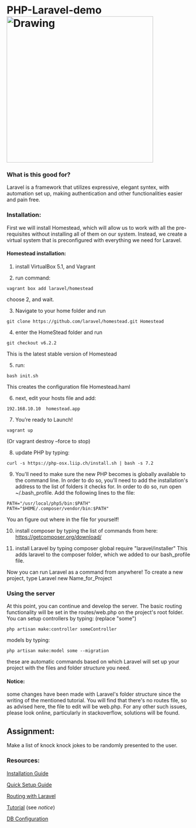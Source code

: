# PHP-Laravel-demo <img src="https://upload.wikimedia.org/wikipedia/commons/3/3d/LaravelLogo.png" alt="Drawing" width="400"/>

### What is this good for?
Laravel is a framework that utilizes expressive, elegant syntex, with automation set up, making authentication and other functionalities easier and pain free.


### Installation:

First we will install Homestead, which will allow us to work with all the pre-requisites without installing all of them on our system. Instead, we create a virtual system that is preconfigured with everything we need for Laravel.

#### Homestead installation:

1. install VirtualBox 5.1, and Vagrant

2. run command: 
```
vagrant box add laravel/homestead 
```
choose 2, and wait.

3. Navigate to your home folder and run 
```
git clone https://github.com/laravel/homestead.git Homestead
```
4. enter the HomeStead folder and run 
```
git checkout v6.2.2
```
This is the latest stable version of Homestead

5. run:
```
bash init.sh
```
This creates the configuration file Homestead.haml

6. next, edit your hosts file and add: 
```
192.168.10.10  homestead.app
```	
7. You’re ready to Launch!
```
vagrant up 
```
(Or vagrant destroy –force to stop)

8. update PHP by typing:
```
curl -s https://php-osx.liip.ch/install.sh | bash -s 7.2
```

9. You'll need to make sure the new PHP becomes is globally available to the command line. In order to do so, you'll need to add the installation's address to the list of folders it checks for. In order to do so, run open ~/.bash_profile.
Add the following lines to the file:
```
PATH="/usr/local/php5/bin:$PATH"
PATH="$HOME/.composer/vendor/bin:$PATH"
```
You an figure out where in the file for yourself!

10. install composer by typing the list of commands from here:
https://getcomposer.org/download/

11. install Laravel by typing composer global require "laravel/installer"
This adds laravel to the composer folder, which we added to our bash_profile file. 

Now you can run Laravel as a command from anywhere!
To create a new project, type Laravel new Name_for_Project
### Using the server
At this point, you can continue and develop the server. The basic routing functionality will be set in the routes/web.php on the project's root folder. You can setup controllers by typing: (replace "some")
```
php artisan make:controller someController
```
models by typing:
```
php artisan make:model some --migration
```
these are automatic commands based on which Laravel will set up your project with the files and folder structure you need.



#### Notice:
some changes have been made with Laravel's folder structure since the writing of the mentioned tutorial.
You will find that there's no routes file, so as advised here, the file to edit will be web.php. For any other such issues, please look online, particularly in stackoverflow, solutions will be found.


## Assignment:
Make a list of knock knock jokes to be randomly presented to the user.

### Resources:
[Installation Guide](https://laravel.com/docs/5.5/)  

[Quick Setup Guide](https://laravel.com/docs/4.2/quick)  

[Routing with Laravel](https://laravel.com/docs/5.3/routing#basic-routing)

[Tutorial](https://selftaughtcoders.com/from-idea-to-launch/lesson-17/laravel-5-mvc-application-in-10-minutes) (see *notice*)

[DB Configuration](https://laravel.com/docs/5.5/database#configuration)

